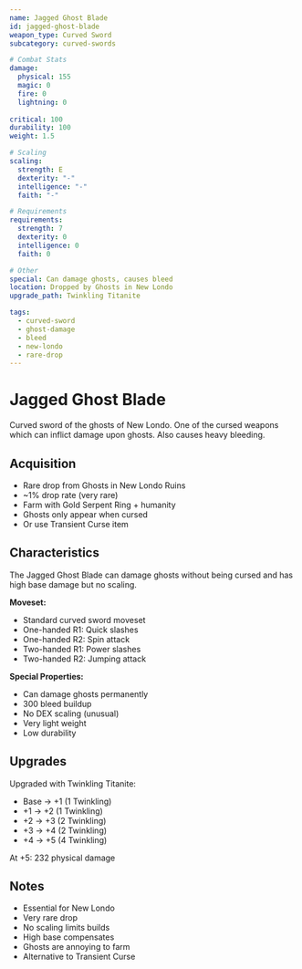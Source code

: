 ```yaml
---
name: Jagged Ghost Blade
id: jagged-ghost-blade
weapon_type: Curved Sword
subcategory: curved-swords

# Combat Stats
damage:
  physical: 155
  magic: 0
  fire: 0
  lightning: 0
  
critical: 100
durability: 100
weight: 1.5

# Scaling
scaling:
  strength: E
  dexterity: "-"
  intelligence: "-"
  faith: "-"

# Requirements
requirements:
  strength: 7
  dexterity: 0
  intelligence: 0
  faith: 0

# Other
special: Can damage ghosts, causes bleed
location: Dropped by Ghosts in New Londo
upgrade_path: Twinkling Titanite

tags:
  - curved-sword
  - ghost-damage
  - bleed
  - new-londo
  - rare-drop
---
```


# Jagged Ghost Blade

Curved sword of the ghosts of New Londo. One of the cursed weapons which can inflict damage upon ghosts. Also causes heavy bleeding.

## Acquisition
- Rare drop from Ghosts in New Londo Ruins
- ~1% drop rate (very rare)
- Farm with Gold Serpent Ring + humanity
- Ghosts only appear when cursed
- Or use Transient Curse item

## Characteristics
The Jagged Ghost Blade can damage ghosts without being cursed and has high base damage but no scaling.

**Moveset:**
- Standard curved sword moveset
- One-handed R1: Quick slashes
- One-handed R2: Spin attack
- Two-handed R1: Power slashes
- Two-handed R2: Jumping attack

**Special Properties:**
- Can damage ghosts permanently
- 300 bleed buildup
- No DEX scaling (unusual)
- Very light weight
- Low durability

## Upgrades
Upgraded with Twinkling Titanite:
- Base → +1 (1 Twinkling)
- +1 → +2 (1 Twinkling)
- +2 → +3 (2 Twinkling)
- +3 → +4 (2 Twinkling)
- +4 → +5 (4 Twinkling)

At +5: 232 physical damage

## Notes
- Essential for New Londo
- Very rare drop
- No scaling limits builds
- High base compensates
- Ghosts are annoying to farm
- Alternative to Transient Curse